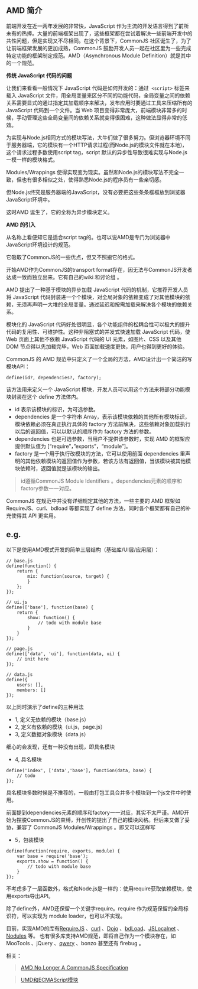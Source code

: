 ## AMD 简介

前端开发在近一两年发展的非常快，JavaScript 作为主流的开发语言得到了前所未有的热捧。大量的前端框架出现了，这些框架都在尝试着解决一些前端开发中的共性问题，但是实现又不尽相同。在这个背景下，CommonJS 社区诞生了，为了让前端框架发展的更加成熟，CommonJS 鼓励开发人员一起在社区里为一些完成特定功能的框架制定规范。AMD（Asynchronous Module Definition）就是其中的一个规范。

**传统 JavaScript 代码的问题**

让我们来看看一般情况下 JavaScript 代码是如何开发的：通过``` <script>``` 标签来载入 JavaScript 文件，用全局变量来区分不同的功能代码，全局变量之间的依赖关系需要显式的通过指定其加载顺序来解决，发布应用时要通过工具来压缩所有的 JavaScript 代码到一个文件。当 Web 项目变得非常庞大，前端模块非常多的时候，手动管理这些全局变量间的依赖关系就变得很困难，这种做法显得非常的低效。

为实现与Node.js相同方式的模块写法，大牛们做了很多努力。但浏览器环境不同于服务器端，它的模块有一个HTTP请求过程(而Node.js的模块文件就在本地)，这个请求过程多数使用script tag，script 默认的异步性导致很难实现与Node.js一模一样的模块格式。

Modules/Wrappings 使得实现变为现实。虽然和Node.js的模块写法不完全一致，但也有很多相似之处，使得熟悉Node.js的程序员有一些亲切感。

但Node.js终究是服务器端的JavaScript，没有必要把这些条条框框放到浏览器JavaScript环境中。

这时AMD 诞生了，它的全称为异步模块定义。



**AMD 的引入**

从名称上看便知它是适合script tag的。也可以说AMD是专门为浏览器中JavaScript环境设计的规范。

它吸取了CommonJS的一些优点，但又不照搬它的格式。

开始AMD作为CommonJS的transport format存在，因无法与CommonJS开发者达成一致而独立出来。它有自己的wiki 和讨论组 。

AMD 提出了一种基于模块的异步加载 JavaScript 代码的机制，它推荐开发人员将 JavaScript 代码封装进一个个模块，对全局对象的依赖变成了对其他模块的依赖，无须再声明一大堆的全局变量。通过延迟和按需加载来解决各个模块的依赖关系。

模块化的 JavaScript 代码好处很明显，各个功能组件的松耦合性可以极大的提升代码的复用性、可维护性。这种非阻塞式的并发式快速加载 JavaScript 代码，使 Web 页面上其他不依赖 JavaScript 代码的 UI 元素，如图片、CSS 以及其他 DOM 节点得以先加载完毕，Web 页面加载速度更快，用户也得到更好的体验。

CommonJS 的 AMD 规范中只定义了一个全局的方法，AMD设计出一个简洁的写模块API：

    define(id?, dependencies?, factory);

该方法用来定义一个 JavaScript 模块，开发人员可以用这个方法来将部分功能模块封装在这个 define 方法体内。

* id 表示该模块的标识，为可选参数。
* dependencies 是一个字符串 Array，表示该模块依赖的其他所有模块标识，模块依赖必须在真正执行具体的 factory 方法前解决，这些依赖对象加载执行以后的返回值，可以以默认的顺序作为 factory 方法的参数。
* dependencies 也是可选参数，当用户不提供该参数时，实现 AMD 的框架应提供默认值为 [“require”，”exports”，“module”]。
* factory 是一个用于执行改模块的方法，它可以使用前面 dependencies 里声明的其他依赖模块的返回值作为参数，若该方法有返回值，当该模块被其他模块依赖时，返回值就是该模块的输出。

> id遵循CommonJS Module Identifiers 。dependencies元素的顺序和factory参数一一对应。

CommonJS 在规范中并没有详细规定其他的方法，一些主要的 AMD 框架如 RequireJS、curl、bdload 等都实现了 define 方法，同时各个框架都有自己的补充使得其 API 更实用。


## e.g.

以下是使用AMD模式开发的简单三层结构（基础库/UI层/应用层）：
```
// base.js
define(function() {
    return {
        mix: function(source, target) {
        }
    };
});

// ui.js
define(['base'], function(base) {
    return {
        show: function() {
            // todo with module base
        }
    }
});

// page.js
define(['data', 'ui'], function(data, ui) {
    // init here
});

// data.js
define({
    users: [],
    members: []
});
```

以上同时演示了define的三种用法
* 1, 定义无依赖的模块（base.js）
* 2, 定义有依赖的模块（ui.js，page.js）
* 3, 定义数据对象模块（data.js）

细心的会发现，还有一种没有出现，即具名模块

* 4, 具名模块

```
define('index', ['data','base'], function(data, base) {
    // todo
});
```

具名模块多数时候是不推荐的，一般由打包工具合并多个模块到一个js文件中时使用。

前面提到dependencies元素的顺序和factory一一对应，其实不太严谨。AMD开始为摆脱CommonJS的束缚，开创性的提出了自己的模块风格。但后来又做了妥协，兼容了 CommonJS Modules/Wrappings 。即又可以这样写

* 5，包装模块

```
define(function(require, exports, module) {
    var base = require('base');
    exports.show = function() {
        // todo with module base
    }
});
```

不考虑多了一层函数外，格式和Node.js是一样的：使用require获取依赖模块，使用exports导出API。

除了define外，AMD还保留一个关键字require。require 作为规范保留的全局标识符，可以实现为 module loader，也可以不实现。

目前，实现AMD的库有[RequireJS](http://requirejs.org/) 、[curl](https://github.com/unscriptable/curl) 、[Dojo](http://dojotoolkit.org/) 、[bdLoad](http://bdframework.org/bdLoad/)、[JSLocalnet](http://wiki.commonjs.org/wiki/Implementations/JsDev) 、[Nodules](http://wiki.commonjs.org/wiki/Implementations/Nodules) 等。
也有很多库支持AMD规范，即将自己作为一个模块存在，如MooTools 、jQuery 、[qwery](https://github.com/ded/qwery) 、bonzo  甚至还有 firebug 。

相关：
> [AMD No Longer A CommonJS Specification](http://groups.google.com/group/commonjs/browse_thread/thread/96a0963bcb4ca78f/cf73db49ce267ce1?lnk=gst)

> [UMD和ECMAScript模块](http://www.cnblogs.com/snandy/archive/2012/03/19/2406596.html)
